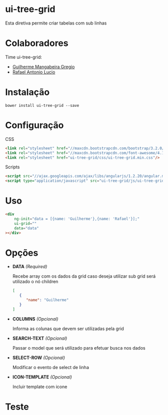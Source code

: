 ui-tree-grid
============

Esta diretiva permite criar tabelas com sub linhas

# Colaboradores

Time ui-tree-grid:
* [Guilherme Mangabeira Gregio](http://github.com/guilhermegregio)
* [Rafael Antonio Lucio](https://github.com/rafaellucio)

# Instalação

```shell
bower install ui-tree-grid --save
```

# Configuração

CSS
```html
<link rel="stylesheet" href="//maxcdn.bootstrapcdn.com/bootstrap/3.2.0/css/bootstrap.min.css"/>
<link rel="stylesheet" href="//maxcdn.bootstrapcdn.com/font-awesome/4.1.0/css/font-awesome.min.css"/>
<link rel="stylesheet" href="ui-tree-grid/css/ui-tree-grid.min.css"/>
```
   
Scripts
```html
<script src="//ajax.googleapis.com/ajax/libs/angularjs/1.2.20/angular.min.js"></script>
<script type="application/javascript" src="ui-tree-grid/js/ui-tree-grid.min.js"></script>
```

# Uso

```html
<div
    ng-init="data = [{name: 'Guilherme'},{name: 'Rafael'}];"
    ui-grid=""
    data="data"
></div>
```

# Opções


- **DATA** *(Required)*
   
   Recebe array com os dados da grid caso deseja utilizar sub grid será utilizado o nó children
   
   ```json 
   [
      {
         "name": "Guilherme"
      }
   ]
   ```

- **COLUMNS** *(Opcional)*
   
   Informa as colunas que devem ser utilizadas pela grid

- **SEARCH-TEXT** *(Opcional)*
   
   Passar o model que será utilizado para efetuar busca nos dados

- **SELECT-ROW** *(Opcional)*
   
   Modificar o evento de select de linha

- **ICON-TEMPLATE** *(Opcional)*
   
   Incluir template com icone

# Teste
